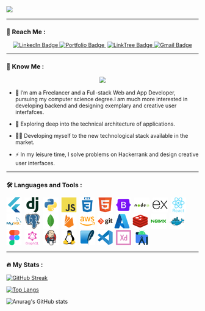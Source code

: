 

<!--
**Revanth2002/Revanth2002** is a ✨ _special_ ✨ repository because its `README.md` (this file) appears on your GitHub profile.
### Hi there 👋
Here are some ideas to get you started:

- 🔭 I’m currently working on ...
- 🌱 I’m currently learning ...
- 👯 I’m looking to collaborate on ...
- 🤔 I’m looking for help with ...
- 💬 Ask me about ...
- 📫 How to reach me: ...
- 😄 Pronouns: ...
- ⚡ Fun fact: ...
-->

<div id="bg-img">
    <img src="https://user-images.githubusercontent.com/68279005/180191891-1871a5d3-718a-40fd-8ff2-b123903f511d.png" />
 </div>

  ---
### :iphone: Reach Me :

<div id="badges" align='center'>
  <a href="https://www.linkedin.com/in/revanth-nd-09/">
    <img src="https://img.shields.io/badge/LinkedIn-blue?style=for-the-badge&logo=linkedin&logoColor=white" alt="LinkedIn Badge"/>
  </a>
  <a href="https://ndrevanth-09.web.app/#/">
    <img src="https://img.shields.io/badge/Portfolio-purple?logo=pandora&logoColor=white&style=for-the-badge" alt="Portfolio Badge"/>
  </a>
  <a>
  <img src="https://komarev.com/ghpvc/?username=Revanth2002&style=for-the-badge&color=blueviolet&label=PROFILE+VIEWS" alt=""/>
</a>
  
  <a href="https://linktr.ee/ndrevanth_09">
    <img src="https://img.shields.io/badge/Linktree-success?logo=linktree&logoColor=white&style=for-the-badge" alt="LinkTree Badge"/>
  </a>
  
  <a href="https://linktr.ee/ndrevanth_09">
    <img src="https://img.shields.io/badge/Mail-red?logo=gmail&logoColor=white&style=for-the-badge" alt="Gmail Badge"/>
  </a>
</div>

  ---
### :person_in_tuxedo: Know Me :
  
<div id="header" align="center">
  <img src="https://media.giphy.com/media/f3iwJFOVOwuy7K6FFw/giphy.gif" width="200" />
</div>

- :telescope: I’m am a Freelancer and a Full-stack Web and App Developer, pursuing my computer science degree.I am much more interested in developing backend and designing exemplary and creative user interfafces.

- :seedling: Exploring deep into the technical architecture of applications.

- :man_technologist: Developing myself to the new technological stack available in the market.

- :zap: In my leisure time, I solve problems on Hackerrank and design creative user interfaces.

---

### :hammer_and_wrench: Languages and Tools :


<div>
  <img src="https://github.com/devicons/devicon/blob/master/icons/flutter/flutter-original.svg" title="Flutter" alt="Flutter" width="40" height="40"/>&nbsp;
  <img src="https://github.com/devicons/devicon/blob/master/icons/django/django-plain.svg" title="Django" alt="Django" width="40" height="40"/>&nbsp;
   <img src="https://github.com/devicons/devicon/blob/master/icons/python/python-original.svg" title="Python" alt="Python" width="40" height="40"/>&nbsp;
  <img src="https://github.com/devicons/devicon/blob/master/icons/javascript/javascript-original.svg" title="JavaScript" alt="JavaScript" width="40" height="40"/>&nbsp;
  <img src="https://github.com/devicons/devicon/blob/master/icons/css3/css3-plain-wordmark.svg"  title="CSS3" alt="CSS" width="40" height="40"/>&nbsp;
  <img src="https://github.com/devicons/devicon/blob/master/icons/html5/html5-original.svg" title="HTML5" alt="HTML" width="40" height="40"/>&nbsp;
   <img src="https://github.com/devicons/devicon/blob/master/icons/bootstrap/bootstrap-original.svg" title="Bootstrap" alt="Bootstrap" width="40" height="40"/>&nbsp;
  <img src="https://github.com/devicons/devicon/blob/master/icons/nodejs/nodejs-original-wordmark.svg" title="NodeJS" alt="NodeJS" width="40" height="40"/>&nbsp;
   <img src="https://github.com/devicons/devicon/blob/master/icons/express/express-original.svg" title="Express" alt="Express" width="40" height="40"/>&nbsp;    
  <img src="https://github.com/devicons/devicon/blob/master/icons/react/react-original-wordmark.svg" title="React" alt="React" width="40" height="40"/>&nbsp;    
  <img src="https://github.com/devicons/devicon/blob/master/icons/mysql/mysql-original-wordmark.svg" title="MySQL"  alt="MySQL" width="40" height="40"/>&nbsp;
<img src="https://github.com/devicons/devicon/blob/master/icons/postgresql/postgresql-original.svg" title="PgSQL"  alt="PgSQL" width="40" height="40"/>&nbsp;
  <img src="https://github.com/devicons/devicon/blob/master/icons/mongodb/mongodb-original.svg" title="MongoDB"  alt="MongoDB" width="40" height="40"/>&nbsp;
<img src="https://github.com/devicons/devicon/blob/master/icons/firebase/firebase-plain.svg" title="Firebase"  alt="Firebase" width="40" height="40"/>&nbsp;
  <img src="https://github.com/devicons/devicon/blob/master/icons/amazonwebservices/amazonwebservices-plain-wordmark.svg" title="AWS" alt="AWS" width="40" height="40"/>&nbsp;
  <img src="https://github.com/devicons/devicon/blob/master/icons/git/git-original-wordmark.svg" title="Git" **alt="Git" width="40" height="40"/>
  <img src="https://github.com/devicons/devicon/blob/master/icons/azure/azure-original.svg" title="Azure" alt="Azure" width="40" height="40"/>&nbsp;
  <img src="https://github.com/devicons/devicon/blob/master/icons/redis/redis-original.svg" title="Redis" alt="Redis" width="40" height="40"/>&nbsp;
  <img src="https://github.com/devicons/devicon/blob/master/icons/nginx/nginx-original.svg" title="Nginx" alt="Nginx" width="40" height="40"/>&nbsp;
  <img src="https://github.com/devicons/devicon/blob/master/icons/docker/docker-original.svg" title="Docker" alt="Docker" width="40" height="40"/>&nbsp;
  <img src="https://github.com/devicons/devicon/blob/master/icons/figma/figma-original.svg" title="Figma"  alt="Figma" width="40" height="40"/>&nbsp;
  <img src="https://github.com/devicons/devicon/blob/master/icons/graphql/graphql-plain-wordmark.svg" title="Graphql" alt="Graphql" width="40" height="40"/>&nbsp;
  <img src="https://github.com/devicons/devicon/blob/master/icons/jenkins/jenkins-original.svg" title="Jenkins" alt="Jenkins" width="40" height="40"/>&nbsp;
  <img src="https://github.com/devicons/devicon/blob/master/icons/linux/linux-original.svg" title="Linux"  alt="Linux" width="40" height="40"/>&nbsp;
  <img src="https://github.com/devicons/devicon/blob/master/icons/sqlite/sqlite-original.svg" title="SQlite" alt="SQLite" width="40" height="40"/>&nbsp;
  <img src="https://github.com/devicons/devicon/blob/master/icons/vscode/vscode-original.svg" title="VSCode" alt="VSCode" width="40" height="40"/>&nbsp;
  <img src="https://github.com/devicons/devicon/blob/master/icons/xd/xd-line.svg" title="AdobeXD"  alt="XD" width="40" height="40"/>&nbsp;
  <img src="https://github.com/devicons/devicon/blob/master/icons/androidstudio/androidstudio-original.svg" title="AndroidStudio" alt="AndroidStudio" width="40" height="40"/>&nbsp;
</div>

---

### :fire: My Stats :

[![GitHub Streak](http://github-readme-streak-stats.herokuapp.com?user=Revanth2002&theme=dark&hide_border=true&background=0D1117&border=0D1117)](https://git.io/streak-stats)

[![Top Langs](https://github-readme-stats.vercel.app/api/top-langs/?username=Revanth2002&layout=compact)](https://github.com/anuraghazra/github-readme-stats)

![Anurag's GitHub stats](https://github-readme-stats.vercel.app/api?username=Revanth2002&count_private=true&show_icons=true&include_all_commits=true)

